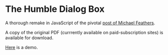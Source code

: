 # The Humble Dialog Box
A thorough remake in JavaScript of the pivotal [post of Michael Feathers](http://wiki.c2.com/?TheHumbleDialogBox).

A copy of the original PDF (currrently available on paid-subscription sites) is available for download.

[Here](https://muzietto.github.io/javascript-sandbox/humbleDialogBox/HumbleDialogBox.htm) is a demo.
